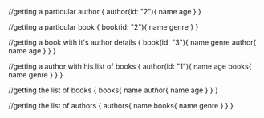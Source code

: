 //getting a particular author
{
  author(id: "2"){
    name
    age
  }
}

//getting a particular book
{
  book(id: "2"){
    name
    genre
  }
}

//getting a book with it's author details
{
  book(id: "3"){
    name
    genre
    author{
    	name
      age
    }
  }
}

//getting a author with his list of books
{
  author(id: "1"){
    name
    age
    books{
      name
      genre
    }
  }
}

//getting the list of books
{
  books{
    name
    author{
      name
      age
    }
  }
}

//getting the list of authors
{
  authors{
    name
    books{
      name
      genre
    }
  }
}

